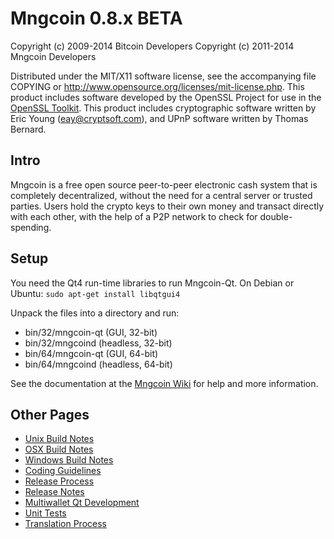 Mngcoin 0.8.x BETA
====================

Copyright (c) 2009-2014 Bitcoin Developers
Copyright (c) 2011-2014 Mngcoin Developers

Distributed under the MIT/X11 software license, see the accompanying
file COPYING or http://www.opensource.org/licenses/mit-license.php.
This product includes software developed by the OpenSSL Project for use in the [OpenSSL Toolkit](http://www.openssl.org/). This product includes
cryptographic software written by Eric Young ([eay@cryptsoft.com](mailto:eay@cryptsoft.com)), and UPnP software written by Thomas Bernard.


Intro
---------------------
Mngcoin is a free open source peer-to-peer electronic cash system that is
completely decentralized, without the need for a central server or trusted
parties.  Users hold the crypto keys to their own money and transact directly
with each other, with the help of a P2P network to check for double-spending.


Setup
---------------------
You need the Qt4 run-time libraries to run Mngcoin-Qt. On Debian or Ubuntu:
	`sudo apt-get install libqtgui4`

Unpack the files into a directory and run:

- bin/32/mngcoin-qt (GUI, 32-bit)
- bin/32/mngcoind (headless, 32-bit)
- bin/64/mngcoin-qt (GUI, 64-bit)
- bin/64/mngcoind (headless, 64-bit)

See the documentation at the [Mngcoin Wiki](http://mngcoin.info)
for help and more information.


Other Pages
---------------------
- [Unix Build Notes](build-unix.md)
- [OSX Build Notes](build-osx.md)
- [Windows Build Notes](build-msw.md)
- [Coding Guidelines](coding.md)
- [Release Process](release-process.md)
- [Release Notes](release-notes.md)
- [Multiwallet Qt Development](multiwallet-qt.md)
- [Unit Tests](unit-tests.md)
- [Translation Process](translation_process.md)
